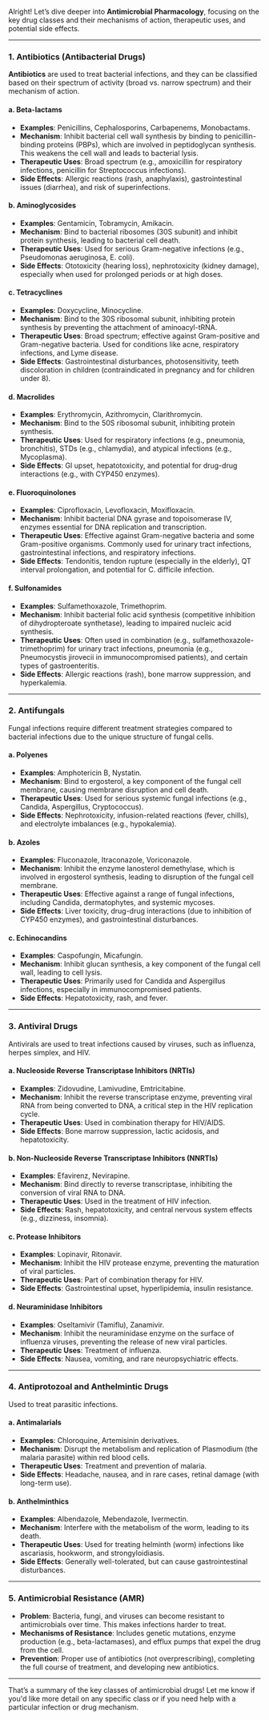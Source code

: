 Alright! Let’s dive deeper into **Antimicrobial Pharmacology**, focusing on the key drug classes and their mechanisms of action, therapeutic uses, and potential side effects.

---

### **1. Antibiotics (Antibacterial Drugs)**

**Antibiotics** are used to treat bacterial infections, and they can be classified based on their spectrum of activity (broad vs. narrow spectrum) and their mechanism of action.

#### **a. Beta-lactams**

* **Examples**: Penicillins, Cephalosporins, Carbapenems, Monobactams.
* **Mechanism**: Inhibit bacterial cell wall synthesis by binding to penicillin-binding proteins (PBPs), which are involved in peptidoglycan synthesis. This weakens the cell wall and leads to bacterial lysis.
* **Therapeutic Uses**: Broad spectrum (e.g., amoxicillin for respiratory infections, penicillin for Streptococcus infections).
* **Side Effects**: Allergic reactions (rash, anaphylaxis), gastrointestinal issues (diarrhea), and risk of superinfections.

#### **b. Aminoglycosides**

* **Examples**: Gentamicin, Tobramycin, Amikacin.
* **Mechanism**: Bind to bacterial ribosomes (30S subunit) and inhibit protein synthesis, leading to bacterial cell death.
* **Therapeutic Uses**: Used for serious Gram-negative infections (e.g., Pseudomonas aeruginosa, E. coli).
* **Side Effects**: Ototoxicity (hearing loss), nephrotoxicity (kidney damage), especially when used for prolonged periods or at high doses.

#### **c. Tetracyclines**

* **Examples**: Doxycycline, Minocycline.
* **Mechanism**: Bind to the 30S ribosomal subunit, inhibiting protein synthesis by preventing the attachment of aminoacyl-tRNA.
* **Therapeutic Uses**: Broad spectrum; effective against Gram-positive and Gram-negative bacteria. Used for conditions like acne, respiratory infections, and Lyme disease.
* **Side Effects**: Gastrointestinal disturbances, photosensitivity, teeth discoloration in children (contraindicated in pregnancy and for children under 8).

#### **d. Macrolides**

* **Examples**: Erythromycin, Azithromycin, Clarithromycin.
* **Mechanism**: Bind to the 50S ribosomal subunit, inhibiting protein synthesis.
* **Therapeutic Uses**: Used for respiratory infections (e.g., pneumonia, bronchitis), STDs (e.g., chlamydia), and atypical infections (e.g., Mycoplasma).
* **Side Effects**: GI upset, hepatotoxicity, and potential for drug-drug interactions (e.g., with CYP450 enzymes).

#### **e. Fluoroquinolones**

* **Examples**: Ciprofloxacin, Levofloxacin, Moxifloxacin.
* **Mechanism**: Inhibit bacterial DNA gyrase and topoisomerase IV, enzymes essential for DNA replication and transcription.
* **Therapeutic Uses**: Effective against Gram-negative bacteria and some Gram-positive organisms. Commonly used for urinary tract infections, gastrointestinal infections, and respiratory infections.
* **Side Effects**: Tendonitis, tendon rupture (especially in the elderly), QT interval prolongation, and potential for C. difficile infection.

#### **f. Sulfonamides**

* **Examples**: Sulfamethoxazole, Trimethoprim.
* **Mechanism**: Inhibit bacterial folic acid synthesis (competitive inhibition of dihydropteroate synthetase), leading to impaired nucleic acid synthesis.
* **Therapeutic Uses**: Often used in combination (e.g., sulfamethoxazole-trimethoprim) for urinary tract infections, pneumonia (e.g., Pneumocystis jirovecii in immunocompromised patients), and certain types of gastroenteritis.
* **Side Effects**: Allergic reactions (rash), bone marrow suppression, and hyperkalemia.

---

### **2. Antifungals**

Fungal infections require different treatment strategies compared to bacterial infections due to the unique structure of fungal cells.

#### **a. Polyenes**

* **Examples**: Amphotericin B, Nystatin.
* **Mechanism**: Bind to ergosterol, a key component of the fungal cell membrane, causing membrane disruption and cell death.
* **Therapeutic Uses**: Used for serious systemic fungal infections (e.g., Candida, Aspergillus, Cryptococcus).
* **Side Effects**: Nephrotoxicity, infusion-related reactions (fever, chills), and electrolyte imbalances (e.g., hypokalemia).

#### **b. Azoles**

* **Examples**: Fluconazole, Itraconazole, Voriconazole.
* **Mechanism**: Inhibit the enzyme lanosterol demethylase, which is involved in ergosterol synthesis, leading to disruption of the fungal cell membrane.
* **Therapeutic Uses**: Effective against a range of fungal infections, including Candida, dermatophytes, and systemic mycoses.
* **Side Effects**: Liver toxicity, drug-drug interactions (due to inhibition of CYP450 enzymes), and gastrointestinal disturbances.

#### **c. Echinocandins**

* **Examples**: Caspofungin, Micafungin.
* **Mechanism**: Inhibit glucan synthesis, a key component of the fungal cell wall, leading to cell lysis.
* **Therapeutic Uses**: Primarily used for Candida and Aspergillus infections, especially in immunocompromised patients.
* **Side Effects**: Hepatotoxicity, rash, and fever.

---

### **3. Antiviral Drugs**

Antivirals are used to treat infections caused by viruses, such as influenza, herpes simplex, and HIV.

#### **a. Nucleoside Reverse Transcriptase Inhibitors (NRTIs)**

* **Examples**: Zidovudine, Lamivudine, Emtricitabine.
* **Mechanism**: Inhibit the reverse transcriptase enzyme, preventing viral RNA from being converted to DNA, a critical step in the HIV replication cycle.
* **Therapeutic Uses**: Used in combination therapy for HIV/AIDS.
* **Side Effects**: Bone marrow suppression, lactic acidosis, and hepatotoxicity.

#### **b. Non-Nucleoside Reverse Transcriptase Inhibitors (NNRTIs)**

* **Examples**: Efavirenz, Nevirapine.
* **Mechanism**: Bind directly to reverse transcriptase, inhibiting the conversion of viral RNA to DNA.
* **Therapeutic Uses**: Used in the treatment of HIV infection.
* **Side Effects**: Rash, hepatotoxicity, and central nervous system effects (e.g., dizziness, insomnia).

#### **c. Protease Inhibitors**

* **Examples**: Lopinavir, Ritonavir.
* **Mechanism**: Inhibit the HIV protease enzyme, preventing the maturation of viral particles.
* **Therapeutic Uses**: Part of combination therapy for HIV.
* **Side Effects**: Gastrointestinal upset, hyperlipidemia, insulin resistance.

#### **d. Neuraminidase Inhibitors**

* **Examples**: Oseltamivir (Tamiflu), Zanamivir.
* **Mechanism**: Inhibit the neuraminidase enzyme on the surface of influenza viruses, preventing the release of new viral particles.
* **Therapeutic Uses**: Treatment of influenza.
* **Side Effects**: Nausea, vomiting, and rare neuropsychiatric effects.

---

### **4. Antiprotozoal and Anthelmintic Drugs**

Used to treat parasitic infections.

#### **a. Antimalarials**

* **Examples**: Chloroquine, Artemisinin derivatives.
* **Mechanism**: Disrupt the metabolism and replication of Plasmodium (the malaria parasite) within red blood cells.
* **Therapeutic Uses**: Treatment and prevention of malaria.
* **Side Effects**: Headache, nausea, and in rare cases, retinal damage (with long-term use).

#### **b. Anthelminthics**

* **Examples**: Albendazole, Mebendazole, Ivermectin.
* **Mechanism**: Interfere with the metabolism of the worm, leading to its death.
* **Therapeutic Uses**: Used for treating helminth (worm) infections like ascariasis, hookworm, and strongyloidiasis.
* **Side Effects**: Generally well-tolerated, but can cause gastrointestinal disturbances.

---

### **5. Antimicrobial Resistance (AMR)**

* **Problem**: Bacteria, fungi, and viruses can become resistant to antimicrobials over time. This makes infections harder to treat.
* **Mechanisms of Resistance**: Includes genetic mutations, enzyme production (e.g., beta-lactamases), and efflux pumps that expel the drug from the cell.
* **Prevention**: Proper use of antibiotics (not overprescribing), completing the full course of treatment, and developing new antibiotics.

---

That’s a summary of the key classes of antimicrobial drugs! Let me know if you'd like more detail on any specific class or if you need help with a particular infection or drug mechanism.
